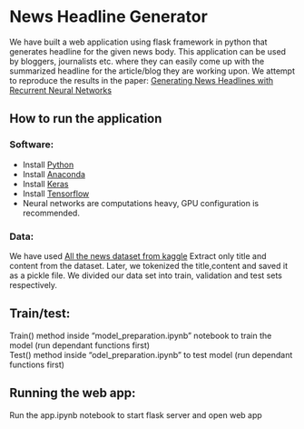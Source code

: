 # News Headline Generator
We have built a web application using flask framework in python that generates headline for the given news body. This application can be used by bloggers, journalists etc. where they can easily come up with the summarized headline for the article/blog they are working upon. We attempt to reproduce the results in the paper:  [Generating News Headlines with Recurrent Neural Networks](https://arxiv.org/pdf/1512.01712.pdf)

## How to run the application
### Software:
* Install [Python](https://www.python.org/downloads/)
* Install [Anaconda](https://www.anaconda.com/download/)
* Install [Keras](https://keras.io/) 
* Install [Tensorflow](https://www.tensorflow.org/install/)
* Neural networks are computations heavy, GPU configuration is recommended.

### Data:
We have used [All the news dataset from kaggle](https://www.kaggle.com/snapcrack/all-the-news/data)
Extract only title and content from the dataset. Later, we tokenized the title,content and saved it as a pickle file. We divided our data set into train, validation and test sets respectively.

## Train/test:
Train() method inside “model_preparation.ipynb” notebook to train the model (run dependant functions first) <br>
Test() method inside “odel_preparation.ipynb” to test model (run dependant functions first)

## Running the web app:
Run the app.ipynb notebook to start flask server and open web app


 







